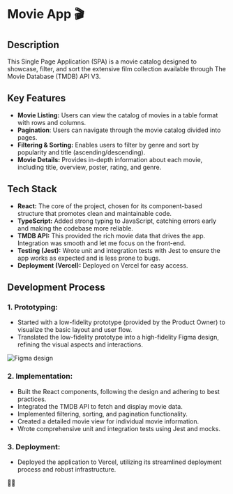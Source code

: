 # Movie App 🎬

## Description

This Single Page Application (SPA) is a movie catalog designed to showcase, filter, and sort the extensive film collection available through The Movie Database (TMDB) API V3.

## Key Features

*   **Movie Listing:** Users can view the catalog of movies in a table format with rows and columns.
*   **Pagination**: Users can navigate through the movie catalog divided into pages.
*   **Filtering & Sorting:** Enables users to filter by genre and sort by popularity and title (ascending/descending).
*   **Movie Details:** Provides in-depth information about each movie, including title, overview, poster, rating, and genre.

## Tech Stack

*   **React:** The core of the project, chosen for its component-based structure that promotes clean and maintainable code.
*   **TypeScript:** Added strong typing to JavaScript, catching errors early and making the codebase more reliable.
*   **TMDB API:** This provided the rich movie data that drives the app. Integration was smooth and let me focus on the front-end.
*   **Testing (Jest):**  Wrote unit and integration tests with Jest to ensure the app works as expected and is less prone to bugs.
*   **Deployment (Vercel):**  Deployed on Vercel for easy access.

## Development Process

### 1.  Prototyping:

- Started with a low-fidelity prototype (provided by the Product Owner) to visualize the basic layout and user flow.
- Translated the low-fidelity prototype into a high-fidelity Figma design, refining the visual aspects and interactions.

![Figma design](https://i.ibb.co/q93TLbL/movie-design.png "Figma design")

### 2.  Implementation:

- Built the React components, following the design and adhering to best practices.
- Integrated the TMDB API to fetch and display movie data.
- Implemented filtering, sorting, and pagination functionality.
- Created a detailed movie view for individual movie information.
- Wrote comprehensive unit and integration tests using Jest and mocks.

### 3. Deployment:

- Deployed the application to Vercel, utilizing its streamlined deployment process and robust infrastructure.

🚀🚀
